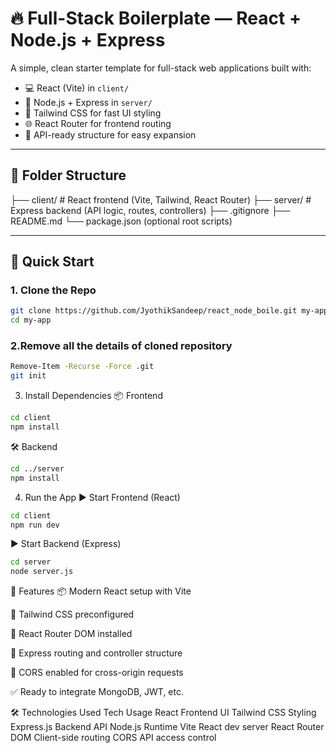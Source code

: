 # 🔥 Full-Stack Boilerplate — React + Node.js + Express

A simple, clean starter template for full-stack web applications built with:

- 💻 React (Vite) in `client/`
- 🧠 Node.js + Express in `server/`
- 🎯 Tailwind CSS for fast UI styling
- 🌐 React Router for frontend routing
- 📡 API-ready structure for easy expansion

---

## 📁 Folder Structure

├── client/ # React frontend (Vite, Tailwind, React Router)
├── server/ # Express backend (API logic, routes, controllers)
├── .gitignore
├── README.md
└── package.json (optional root scripts)


---

## 🚀 Quick Start

### 1. Clone the Repo
```bash
git clone https://github.com/JyothikSandeep/react_node_boile.git my-app
cd my-app
```

### 2.Remove all the details of cloned repository
```bash
Remove-Item -Recurse -Force .git 
git init

```


3. Install Dependencies
📦 Frontend


```bash
cd client
npm install

```
🛠 Backend

```bash
cd ../server
npm install

```

4. Run the App
▶ Start Frontend (React)

```bash
cd client
npm run dev

```

▶ Start Backend (Express)

```bash
cd server
node server.js

```

🧠 Features
📦 Modern React setup with Vite

🎨 Tailwind CSS preconfigured

🚦 React Router DOM installed

🧱 Express routing and controller structure

🔌 CORS enabled for cross-origin requests

✅ Ready to integrate MongoDB, JWT, etc.


🛠 Technologies Used
Tech	Usage
React	Frontend UI
Tailwind CSS	Styling
Express.js	Backend API
Node.js	Runtime
Vite	React dev server
React Router DOM	Client-side routing
CORS	API access control
